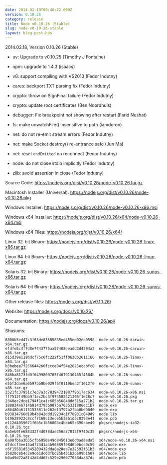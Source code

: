 ```yaml
---
date: 2014-02-19T00:40:22.000Z
version: 0.10.26
category: release
title: Node v0.10.26 (Stable)
slug: node-v0-10-26-stable
layout: blog-post.hbs
---
```


2014.02.18, Version 0.10.26 (Stable)

- uv: Upgrade to v0.10.25 (Timothy J Fontaine)

- npm: upgrade to 1.4.3 (isaacs)

- v8: support compiling with VS2013 (Fedor Indutny)

- cares: backport TXT parsing fix (Fedor Indutny)

- crypto: throw on SignFinal failure (Fedor Indutny)

- crypto: update root certificates (Ben Noordhuis)

- debugger: Fix breakpoint not showing after restart (Farid Neshat)

- fs: make unwatchFile() insensitive to path (iamdoron)

- net: do not re-emit stream errors (Fedor Indutny)

- net: make Socket destroy() re-entrance safe (Jun Ma)

- net: reset `endEmitted` on reconnect (Fedor Indutny)

- node: do not close stdio implicitly (Fedor Indutny)

- zlib: avoid assertion in close (Fedor Indutny)

Source Code: https://nodejs.org/dist/v0.10.26/node-v0.10.26.tar.gz

Macintosh Installer (Universal): https://nodejs.org/dist/v0.10.26/node-v0.10.26.pkg

Windows Installer: https://nodejs.org/dist/v0.10.26/node-v0.10.26-x86.msi

Windows x64 Installer: https://nodejs.org/dist/v0.10.26/x64/node-v0.10.26-x64.msi

Windows x64 Files: https://nodejs.org/dist/v0.10.26/x64/

Linux 32-bit Binary: https://nodejs.org/dist/v0.10.26/node-v0.10.26-linux-x86.tar.gz

Linux 64-bit Binary: https://nodejs.org/dist/v0.10.26/node-v0.10.26-linux-x64.tar.gz

Solaris 32-bit Binary: https://nodejs.org/dist/v0.10.26/node-v0.10.26-sunos-x86.tar.gz

Solaris 64-bit Binary: https://nodejs.org/dist/v0.10.26/node-v0.10.26-sunos-x64.tar.gz

Other release files: https://nodejs.org/dist/v0.10.26/

Website: https://nodejs.org/docs/v0.10.26/

Documentation: https://nodejs.org/docs/v0.10.26/api/

Shasums:

```
6806b3ed47c3f68de83685835ed455ed02ec0598  node-v0.10.26-darwin-x64.tar.gz
efdfe5c4f7d8e7443775aa57408eeadd3d4294a2  node-v0.10.26-darwin-x86.tar.gz
d15d39e119bdcf75c6fc222f51ff0630b2611160  node-v0.10.26-linux-x64.tar.gz
b3bebee7f256644266fccce04f54e2825eccbfc0  node-v0.10.26-linux-x86.tar.gz
846ba8173fd0f6499800765f4679130465f4584b  node-v0.10.26-sunos-x64.tar.gz
e5bf3dae6a0597bb8be029f6f0119bea2f1612f0  node-v0.10.26-sunos-x86.tar.gz
2521fc37951c7e37a3c78394721887f9b17ac634  node-v0.10.26-x86.msi
ff7512f49bb9f1ec2bc3f974588421305f1e28c7  node-v0.10.26.pkg
2340ec2dce1794f1ca1c685b56840dd515a271b2  node-v0.10.26.tar.gz
180824e6714b814d793b0875a7035331806ec1b7  node.exe
a86480a61151535811e262df3792a2fba8bd9040  node.exp
b93834766d19b4b842ddd19234c1f78931c049d9  node.lib
b19628922c8ccf7168c13ece5b38b1d5c8393e41  node.pdb
e112d4059671f6b5c1b56803c4bbb65c890cae49  pkgsrc/nodejs-ia32-0.10.26.tgz
6a5eb9fe688332f4d078dae356a77015f9740c35  pkgsrc/nodejs-x64-0.10.26.tgz
6a98fb6a3b35cfb6950e49d845613e6d0ad8eda5  x64/node-v0.10.26-x64.msi
dfdccf3ee14adf23d1a4b96889f98d6b9bcc0c59  x64/node.exe
c6f15581d5345209432dda8a28ea7e32592f51b3  x64/node.exp
35820c8b4c2e9c61dc03fbd25b431b2b699b1507  x64/node.lib
b0ad9d72a8f42d4dd65c529e296077038daa87dc  x64/node.pdb
```
